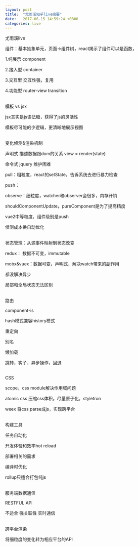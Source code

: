 ```yaml
---
layout: post
title:  "尤雨溪知乎live摘要"
date:   2017-06-15 14:59:24 +0800
categories: live
---
```

尤雨溪live

组件：基本抽象单元，页面->组件树，react揭示了组件可以是函数，

1.纯展示 component

2.接入型 container

3.交互型 交互性强，复用

4.功能型 router-view transition

<br>
模板 vs jsx

jsx其实是js语法糖，获得了js的灵活性

模板尽可能的少逻辑，更清晰地展示视图

<br>
变化侦测&渲染机制

声明式 描述数据跟dom的关系 view = render(state)

命令式 jquery 维护困难

pull：粗粒度，react的setState，告诉系统去进行暴力检查


push：

observe：细粒度，watcher和observer会很多，内存开销

shouldComponentUpdate，pureComponent是为了提高精度

vue2中等粒度，组件级别是push

侦测成本换自动优化

<br>
状态管理：从源事件映射到状态改变

redux： 数据不可变，immutable

mobx&vuex：数据可变，声明式，解决watch带来的副作用

都没解决异步

局部和全局状态无法区别

<br>
路由

component-is

hash模式兼容history模式

重定向

别名

懒加载

跳转，钩子，异步操作，回退

<br>
CSS

scope，css module解决作用域问题

atomic css 压缩css体积，尽量原子化，styletron

weex 将css parse成js，实现跨平台

<br>
构建工具

任务自动化

开发体验和效率hot reload

部署相关的需求

编译时优化

rollup只适合打包纯js

<br>
服务端数据通信

RESTFUL API

不适合 强关联性 实时通信

<br>
跨平台渲染

将细粒度的变化转为相应平台的API
